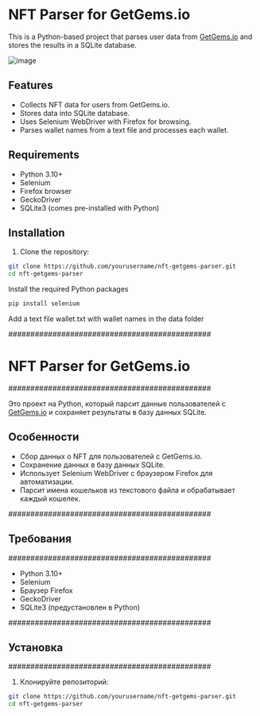 # NFT Parser for GetGems.io

This is a Python-based project that parses user data from [GetGems.io](https://getgems.io/) and stores the results in a SQLite database.

![image](https://github.com/user-attachments/assets/24ece944-c2d5-48e0-a06e-4f37843cf3bf)

## Features
- Collects NFT data for users from GetGems.io.
- Stores data into SQLite database.
- Uses Selenium WebDriver with Firefox for browsing.
- Parses wallet names from a text file and processes each wallet.

## Requirements

- Python 3.10+
- Selenium
- Firefox browser
- GeckoDriver
- SQLite3 (comes pre-installed with Python)

## Installation

1. Clone the repository:

```bash
git clone https://github.com/yourusername/nft-getgems-parser.git
cd nft-getgems-parser
```

Install the required Python packages
```bash
pip install selenium
```
 Add a text file wallet.txt with wallet names in the data folder



##############################################
# NFT Parser for GetGems.io
##############################################

Это проект на Python, который парсит данные пользователей с [GetGems.io](https://getgems.io/) и сохраняет результаты в базу данных SQLite.

## Особенности
- Сбор данных о NFT для пользователей с GetGems.io.
- Сохранение данных в базу данных SQLite.
- Использует Selenium WebDriver с браузером Firefox для автоматизации.
- Парсит имена кошельков из текстового файла и обрабатывает каждый кошелек.

##############################################
## Требования
##############################################
- Python 3.10+
- Selenium
- Браузер Firefox
- GeckoDriver
- SQLite3 (предустановлен в Python)

##############################################
## Установка
##############################################

1. Клонируйте репозиторий:

```bash
git clone https://github.com/yourusername/nft-getgems-parser.git
cd nft-getgems-parser
